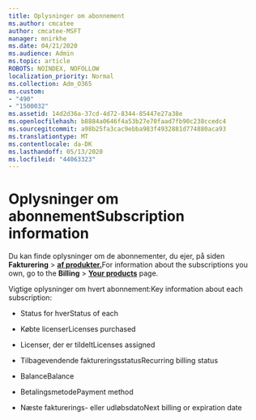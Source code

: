 ```yaml
---
title: Oplysninger om abonnement
ms.author: cmcatee
author: cmcatee-MSFT
manager: mnirkhe
ms.date: 04/21/2020
ms.audience: Admin
ms.topic: article
ROBOTS: NOINDEX, NOFOLLOW
localization_priority: Normal
ms.collection: Adm_O365
ms.custom:
- "490"
- "1500032"
ms.assetid: 14d2d36a-37cd-4d72-8344-85447e27a38e
ms.openlocfilehash: b8884a0646f4a53b27e70faad7fb90c238ccedc4
ms.sourcegitcommit: a98b25fa3cac9ebba983f4932881d774880aca93
ms.translationtype: MT
ms.contentlocale: da-DK
ms.lasthandoff: 05/13/2020
ms.locfileid: "44063323"
---
```

# <a name="subscription-information"></a><span data-ttu-id="0c17b-102">Oplysninger om abonnement</span><span class="sxs-lookup"><span data-stu-id="0c17b-102">Subscription information</span></span>

<span data-ttu-id="0c17b-103">Du kan finde oplysninger om de abonnementer, du ejer, på siden **Fakturering** \> **[af produkter.](https://go.microsoft.com/fwlink/p/?linkid=842054)**</span><span class="sxs-lookup"><span data-stu-id="0c17b-103">For information about the subscriptions you own, go to the **Billing** \> **[Your products](https://go.microsoft.com/fwlink/p/?linkid=842054)** page.</span></span>
  
<span data-ttu-id="0c17b-104">Vigtige oplysninger om hvert abonnement:</span><span class="sxs-lookup"><span data-stu-id="0c17b-104">Key information about each subscription:</span></span>
  
- <span data-ttu-id="0c17b-105">Status for hver</span><span class="sxs-lookup"><span data-stu-id="0c17b-105">Status of each</span></span>

- <span data-ttu-id="0c17b-106">Købte licenser</span><span class="sxs-lookup"><span data-stu-id="0c17b-106">Licenses purchased</span></span>

- <span data-ttu-id="0c17b-107">Licenser, der er tildelt</span><span class="sxs-lookup"><span data-stu-id="0c17b-107">Licenses assigned</span></span>

- <span data-ttu-id="0c17b-108">Tilbagevendende faktureringsstatus</span><span class="sxs-lookup"><span data-stu-id="0c17b-108">Recurring billing status</span></span>

- <span data-ttu-id="0c17b-109">Balance</span><span class="sxs-lookup"><span data-stu-id="0c17b-109">Balance</span></span>

- <span data-ttu-id="0c17b-110">Betalingsmetode</span><span class="sxs-lookup"><span data-stu-id="0c17b-110">Payment method</span></span>

- <span data-ttu-id="0c17b-111">Næste fakturerings- eller udløbsdato</span><span class="sxs-lookup"><span data-stu-id="0c17b-111">Next billing or expiration date</span></span>